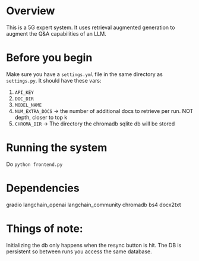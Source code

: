 # Overview
This is a 5G expert system. It uses retrieval augmented generation to augment the Q&A capabilities of an LLM. 


# Before you begin
Make sure you have a `settings.yml` file in the same directory as `settings.py`.
It should have these vars:
1. `API_KEY`
2. `DOC_DIR`
3. `MODEL_NAME`
4. `NUM_EXTRA_DOCS` -> the number of additional docs to retrieve per run. NOT depth, closer to top k
5. `CHROMA_DIR` -> The directory the chromadb sqlite db will be stored


# Running the system
Do `python frontend.py`


# Dependencies
gradio
langchain_openai
langchain_community
chromadb
bs4
docx2txt

# Things of note:
Initializing the db only happens when the resync button is hit. 
The DB is persistent so between runs you access the same database.